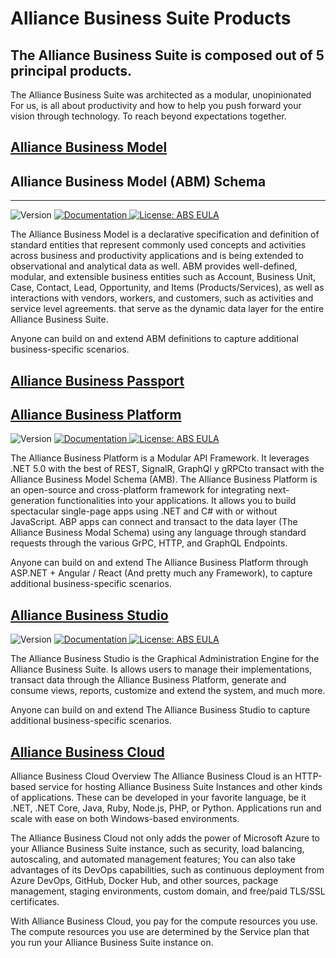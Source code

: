 # Alliance Business Suite Products

## The Alliance Business Suite is composed out of 5 principal products.

The Alliance Business Suite was architected as a modular, unopinionated
For us, is all about productivity and how to help you push forward your vision through technology. To reach beyond expectations together. 


## [Alliance Business Model](Products/Alliance-Business-Model.md)

## Alliance Business Model (ABM) Schema
---

<p>
  <img alt="Version" src="https://img.shields.io/badge/Version-1.0.0-blue.svg?cacheSeconds=2592000" />
  <a href="https://docs.fenixalliance.com.co" target="_blank">
    <img alt="Documentation" src="https://img.shields.io/badge/Documentation-yes-brightgreen.svg" />
  </a>
  <a href="http://absuite.net/eula" target="_blank">
    <img alt="License: ABS EULA" src="https://img.shields.io/static/v1?label=License&message=ABS%20EULA&color=blue" />
  </a>
</p>

The Alliance Business Model is a declarative specification and definition of standard entities that represent commonly used concepts and activities across business and productivity applications and is being extended to observational and analytical data as well. ABM provides well-defined, modular, and extensible business entities such as Account, Business Unit, Case, Contact, Lead, Opportunity, and Items (Products/Services), as well as interactions with vendors, workers, and customers, such as activities and service level agreements. that serve as the dynamic data layer for the entire Alliance Business Suite.

Anyone can build on and extend ABM definitions to capture additional business-specific scenarios.

## [Alliance Business Passport](Products/Alliance-Business-Passport.md)


## [Alliance Business Platform](Products/Alliance-Business-Platform.md)
<p>
  <img alt="Version" src="https://img.shields.io/badge/Version-1.0.0-blue.svg?cacheSeconds=2592000" />
  <a href="https://docs.fenixalliance.com.co" target="_blank">
    <img alt="Documentation" src="https://img.shields.io/badge/Documentation-yes-brightgreen.svg" />
  </a>
  <a href="http://absuite.net/eula" target="_blank">
    <img alt="License: ABS EULA" src="https://img.shields.io/static/v1?label=License&message=ABS%20EULA&color=blue" />
  </a>
</p>

The Alliance Business Platform is a Modular API Framework. It leverages .NET 5.0 with the best of REST, SignalR, GraphQl y gRPCto transact with the Alliance Business Model Schema (AMB). The Alliance Business Platform is an open-source and cross-platform framework for integrating next-generation functionalities into your applications. It allows you to build spectacular single-page apps using .NET and C# with or without JavaScript. ABP apps can connect and transact to the data layer (The Alliance Business Modal Schema) using any language through standard requests through the various GrPC, HTTP, and GraphQL Endpoints. 

Anyone can build on and extend The Alliance Business Platform through ASP.NET + Angular / React (And pretty much any Framework), to capture additional business-specific scenarios.

## [Alliance Business Studio](Products/Alliance-Business-Studio.md)

<p>
  <img alt="Version" src="https://img.shields.io/badge/Version-1.0.0-blue.svg?cacheSeconds=2592000" />
  <a href="https://docs.fenixalliance.com.co" target="_blank">
    <img alt="Documentation" src="https://img.shields.io/badge/Documentation-yes-brightgreen.svg" />
  </a>
  <a href="http://absuite.net/eula" target="_blank">
    <img alt="License: ABS EULA" src="https://img.shields.io/static/v1?label=License&message=ABS%20EULA&color=blue" />
  </a>
</p>

The Alliance Business Studio is the Graphical Administration Engine for the Alliance Business Suite. Is allows users to manage their implementations, transact data through the Alliance Business Platform, generate and consume views, reports, customize and extend the system, and much more.

Anyone can build on and extend The Alliance Business Studio to capture additional business-specific scenarios.
## [Alliance Business Cloud](Products/Alliance-Business-Cloud.md)
Alliance Business Cloud Overview
The Alliance Business Cloud is an HTTP-based service for hosting Alliance Business Suite Instances and other kinds of applications. These can be developed in your favorite language, be it .NET, .NET Core, Java, Ruby, Node.js, PHP, or Python. Applications run and scale with ease on both Windows-based environments.

The Alliance Business Cloud not only adds the power of Microsoft Azure to your Alliance Business Suite instance, such as security, load balancing, autoscaling, and automated management features; You can also take advantages of its DevOps capabilities, such as continuous deployment from Azure DevOps, GitHub, Docker Hub, and other sources, package management, staging environments, custom domain, and free/paid TLS/SSL certificates.

With Alliance Business Cloud, you pay for the compute resources you use. The compute resources you use are determined by the Service plan that you run your Alliance Business Suite instance on.
